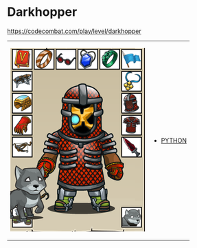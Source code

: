 # Darkhopper 

https://codecombat.com/play/level/darkhopper
<table>
<tr>
<td>

![Hero Picture](hero.png?raw=true "Hero Picture")

</td>
<td>
<ul>
<li>

[PYTHON](Darkhopper.py)

</li>
</td>
</tr>
<table>